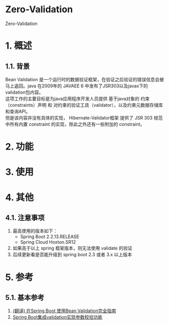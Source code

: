 # Zero-Validation
Zero-Validation

# 1. 概述
## 1.1. 背景
Bean Validation 是一个运行时的数据验证框架，在验证之后验证的错误信息会被马上返回。java 在2009年的 JAVAEE 6 中发布了JSR303以及javax下的validation包内容。<br />
这项工作的主要目标是为java应用程序开发人员提供 基于java对象的 约束（constraints）声明 和 对约束的验证工具（validator），以及约束元数据存储库和查询API。<br />
但是该内容并没有具体的实现， Hibernate-Validator框架 提供了 JSR 303 规范中所有内置 constraint 的实现，除此之外还有一些附加的 constraint。
# 2. 功能

# 3. 使用

# 4. 其他
## 4.1. 注意事项
1. 最高使用的版本如下：
   - Spring Boot 2.2.13.RELEASE
   - Spring Cloud Hoxton.SR12
2. 如果高于以上 spring 框架版本，则无法使用 validate 的验证
3. 后续更新看是否能升级到 spring boot 2.3 或者 3.x 以上版本

# 5. 参考
## 5.1. 基本参考
1. [(翻译) 在Spring Boot 使用Bean Validation完全指南](https://www.cnblogs.com/gocode/p/bean-validation-with-spring-boot.html)
2. [Spring Boot集成validation实现参数校验功能](http://www.liuhaihua.cn/archives/710602.html)